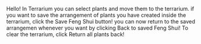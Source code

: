 Hello! In Terrarium you can select plants and move them to the terrarium. 
if you want to save the arrangement of plants you have created inside the terrarium, 
click the Save Feng Shui button! you can now return to the saved arrangemen whenever you want 
by clicking Back to saved Feng Shui! 
To clear the terrarium, click Return all plants back!
